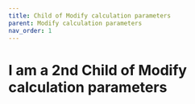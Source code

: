 ```yaml
---
title: Child of Modify calculation parameters
parent: Modify calculation parameters
nav_order: 1
---
```


# I am a 2nd Child of Modify calculation parameters
